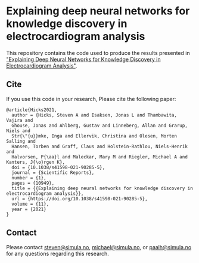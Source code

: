 # Explaining deep neural networks for knowledge discovery in electrocardiogram analysis
This repository contains the code used to produce the results presented in ["Explaining Deep Neural Networks for Knowledge Discovery in Electrocardiogram Analysis"](https://www.nature.com/articles/s41598-021-90285-5).

## Cite
If you use this code in your research, Please cite the following paper:

    @article{Hicks2021,
      author = {Hicks, Steven A and Isaksen, Jonas L and Thambawita, Vajira and
      Ghouse, Jonas and Ahlberg, Gustav and Linneberg, Allan and Grarup, Niels and
      Str{\"{u}}mke, Inga and Ellervik, Christina and Olesen, Morten Salling and
      Hansen, Torben and Graff, Claus and Holstein-Rathlou, Niels-Henrik and
      Halvorsen, P{\aa}l and Maleckar, Mary M and Riegler, Michael A and Kanters, J{\o}rgen K},
      doi = {10.1038/s41598-021-90285-5},
      journal = {Scientific Reports},
      number = {1},
      pages = {10949},
      title = {{Explaining deep neural networks for knowledge discovery in electrocardiogram analysis}},
      url = {https://doi.org/10.1038/s41598-021-90285-5},
      volume = {11},
      year = {2021}
    }



## Contact
Please contact steven@simula.no, michael@simula.no, or paalh@simula.no for any questions regarding this research.
